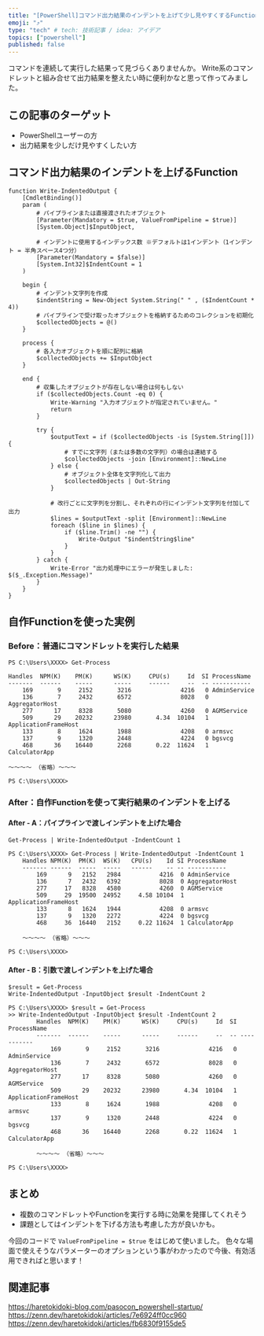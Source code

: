 ```yaml
---
title: "[PowerShell]コマンド出力結果のインデントを上げて少し見やすくするFunction"
emoji: "⤴️"
type: "tech" # tech: 技術記事 / idea: アイデア
topics: ["powershell"]
published: false
---
```


コマンドを連続して実行した結果って見づらくありませんか。
Write系のコマンドレットと組み合せて出力結果を整えたい時に便利かなと思って作ってみました。

## この記事のターゲット

- PowerShellユーザーの方
- 出力結果を少しだけ見やすくしたい方

## コマンド出力結果のインデントを上げるFunction

```powershell:コマンド出力結果のインデントを上げるFunction
function Write-IndentedOutput {
    [CmdletBinding()]
    param (
        # パイプラインまたは直接渡されたオブジェクト
        [Parameter(Mandatory = $true, ValueFromPipeline = $true)]
        [System.Object]$InputObject,
        
        # インデントに使用するインデックス数 ※デフォルトは1インデント（1インデント = 半角スペース4つ分）
        [Parameter(Mandatory = $false)]
        [System.Int32]$IndentCount = 1
    )

    begin {
        # インデント文字列を作成
        $indentString = New-Object System.String(" " , ($IndentCount * 4))
        # パイプラインで受け取ったオブジェクトを格納するためのコレクションを初期化
        $collectedObjects = @()
    }

    process {
        # 各入力オブジェクトを順に配列に格納
        $collectedObjects += $InputObject
    }

    end {
        # 収集したオブジェクトが存在しない場合は何もしない
        if ($collectedObjects.Count -eq 0) {
            Write-Warning "入力オブジェクトが指定されていません。"
            return
        }

        try {
            $outputText = if ($collectedObjects -is [System.String[]]) {
                # すでに文字列（または多数の文字列）の場合は連結する
                $collectedObjects -join [Environment]::NewLine
            } else {
                # オブジェクト全体を文字列化して出力
                $collectedObjects | Out-String
            }

            # 改行ごとに文字列を分割し、それぞれの行にインデント文字列を付加して出力
            $lines = $outputText -split [Environment]::NewLine
            foreach ($line in $lines) {
                if ($line.Trim() -ne "") {
                    Write-Output "$indentString$line"
                }
            }
        } catch {
            Write-Error "出力処理中にエラーが発生しました: $($_.Exception.Message)"
        }
    }
}
```

## 自作Functionを使った実例

### Before：普通にコマンドレットを実行した結果

```powershell:そのままコマンドレットを実行した結果（Before）
PS C:\Users\XXXX> Get-Process

Handles  NPM(K)    PM(K)      WS(K)     CPU(s)     Id  SI ProcessName
-------  ------    -----      -----     ------     --  -- -----------
    169       9     2152       3216              4216   0 AdminService
    136       7     2432       6572              8028   0 AggregatorHost
    277      17     8328       5080              4260   0 AGMService
    509      29    20232      23980       4.34  10104   1 ApplicationFrameHost
    133       8     1624       1988              4208   0 armsvc
    137       9     1320       2448              4224   0 bgsvcg
    468      36    16440       2268       0.22  11624   1 CalculatorApp

～～～～ （省略）～～～

PS C:\Users\XXXX>
```

### After：自作Functionを使って実行結果のインデントを上げる

#### After - A：パイプラインで渡しインデントを上げた場合

```powershell:実際に実行したコマンド
Get-Process | Write-IndentedOutput -IndentCount 1
```

```powershell:実際の結果
PS C:\Users\XXXX> Get-Process | Write-IndentedOutput -IndentCount 1
    Handles NPM(K)  PM(K)  WS(K)   CPU(s)    Id SI ProcessName
    ------- ------  -----  -----   ------    -- -- -----------
        169      9   2152   2984           4216  0 AdminService
        136      7   2432   6392           8028  0 AggregatorHost
        277     17   8328   4580           4260  0 AGMService
        509     29  19500  24952     4.58 10104  1 ApplicationFrameHost
        133      8   1624   1944           4208  0 armsvc
        137      9   1320   2272           4224  0 bgsvcg
        468     36  16440   2152     0.22 11624  1 CalculatorApp

    ～～～～ （省略）～～～

PS C:\Users\XXXX>
```

#### After - B：引数で渡しインデントを上げた場合

```powershell:実際に実行したコマンド群
$result = Get-Process
Write-IndentedOutput -InputObject $result -IndentCount 2
```

```powershell:実際の結果
PS C:\Users\XXXX> $result = Get-Process
>> Write-IndentedOutput -InputObject $result -IndentCount 2
        Handles  NPM(K)    PM(K)      WS(K)     CPU(s)     Id  SI ProcessName                                           
        -------  ------    -----      -----     ------     --  -- -----------                                           
            169       9     2152       3216              4216   0 AdminService                                          
            136       7     2432       6572              8028   0 AggregatorHost                                        
            277      17     8328       5080              4260   0 AGMService                                            
            509      29    20232      23980       4.34  10104   1 ApplicationFrameHost                                  
            133       8     1624       1988              4208   0 armsvc                                                
            137       9     1320       2448              4224   0 bgsvcg                                                
            468      36    16440       2268       0.22  11624   1 CalculatorApp 

        ～～～～ （省略）～～～

PS C:\Users\XXXX>
```

## まとめ

- 複数のコマンドレットやFunctionを実行する時に効果を発揮してくれそう
- 課題としてはインデントを下げる方法も考慮した方が良いかも。

今回のコードで `ValueFromPipeline = $true` をはじめて使いました。
色々な場面で使えそうなパラメーターのオプションという事がわかったので今後、有効活用できればと思います！

## 関連記事

https://haretokidoki-blog.com/pasocon_powershell-startup/
https://zenn.dev/haretokidoki/articles/7e6924ff0cc960
https://zenn.dev/haretokidoki/articles/fb6830f9155de5
